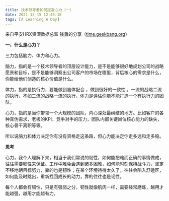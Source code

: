```yaml
---
title: 技术领导者如何提高心力（一）
date: 2021-12-15 12:45:18
tags: [A Learning A Day]
---
```


来自平安HRX资深数据总监 钱勇的分享（[time.geekbang.org](https://time.geekbang.org/column/article/376689?source=app_share)）

<!--more-->

**一、什么是心力？**

三力包括脑力、体力和心力。

脑力，指的是一个技术领导者的顶层设计能力，是不是能够很好地规划公司的战略愿景和目标，是不是能够洞察出公司客户的市场在哪里，背后核心的需求是什么，你能给他们创造的核心价值是什么。



体力，指的是执行力，要能做到脑体配合 ，做到很好的一致性 。一流的战略二流的执行，不如二流的战略一流的执行，体力是评估你能不能打造一个有执行力的团队。



心力，指的是当你带领一个大规模的团队，内心深处最纠结的地方。比如客户的各种真伪需求，老板的KPI，竞争对手的压力，团队内部关键岗位核心能力的缺失，核心骨干离职等等。



所以说脑力和体力决定你有没有资格走这条路，但心力能决定你走多远和走多稳。



**思考**

心力，我个人理解下来，相当于我们常说的韧性，如何能把难而正确的事情做成，往往需要韧性来保证。工作中难免会遇到诸多困难，如何能时刻保持战斗力，坚定不移地朝目标努力，靠的也是韧性；在某个环境待得太久了，往往会陷入舒适区，如何能及时跳出，重新找回成长的动力，靠的往往也是韧性。

每个人都会有韧性，只是有强弱之分，韧性就像肌肉一样，需要经常磨炼，越用才能越强，越用才能越有力。
